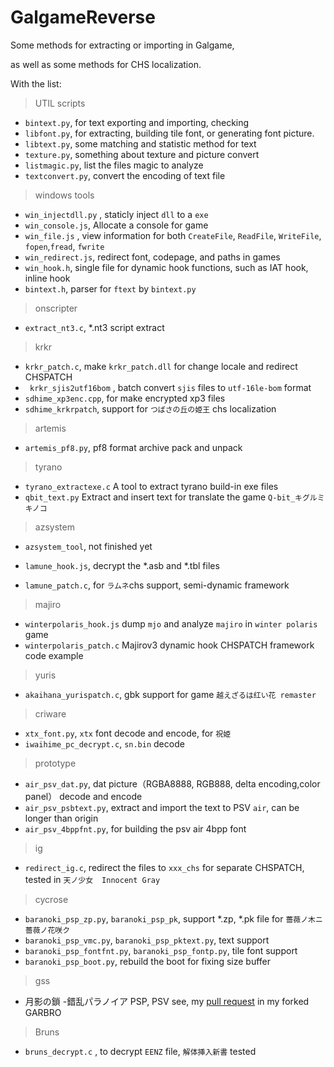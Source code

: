 # GalgameReverse

Some methods for extracting or importing in Galgame,

as well as some methods for CHS localization.



With the list:

> UTIL scripts

* `bintext.py`, for text exporting and importing, checking 
* `libfont.py`, for extracting, building tile font, or generating font picture.
* `libtext.py`, some  matching and statistic method for text
* `texture.py`, something about texture and picture convert
* `listmagic.py`, list the files magic to analyze
* `textconvert.py`, convert the encoding of text file

> windows tools

* `win_injectdll.py` , staticly inject  `dll` to a `exe`
* `win_console.js`,  Allocate a console for game
* `win_file.js` , view information for both `CreateFile`, `ReadFile`, `WriteFile`, `fopen`,`fread`, `fwrite`
* `win_redirect.js`, redirect font, codepage, and paths in games
* `win_hook.h`,  single file for dynamic hook functions, such as IAT hook, inline hook
* `bintext.h`, parser for `ftext` by `bintext.py`

> onscripter

* `extract_nt3.c`,  *.nt3 script extract

> krkr

* `krkr_patch.c`, make `krkr_patch.dll` for change locale and redirect CHSPATCH 
* ` krkr_sjis2utf16bom` , batch convert `sjis` files to `utf-16le-bom` format
* `sdhime_xp3enc.cpp`,  for make encrypted xp3 files
* `sdhime_krkrpatch`, support for  `つばさの丘の姫王` chs localization

> artemis

* `artemis_pf8.py`,  pf8 format archive pack and unpack

> tyrano

* `tyrano_extractexe.c` A tool to extract tyrano build-in exe files
* `qbit_text.py` Extract and insert text for translate the game  `Q-bit_キグルミキノコ`

> azsystem

* `azsystem_tool`, not finished yet

* `lamune_hook.js`, decrypt the *.asb and *.tbl files

* `lamune_patch.c`, for `ラムネ`chs support, semi-dynamic framework

> majiro

* `winterpolaris_hook.js` dump `mjo` and analyze `majiro` in `winter polaris` game
* `winterpolaris_patch.c`  Majirov3 dynamic hook CHSPATCH framework code example

> yuris

* `akaihana_yurispatch.c`, gbk support  for game `越えざるは红い花 remaster`

> criware

* `xtx_font.py`, `xtx` font decode and encode, for `祝姫`   
* `iwaihime_pc_decrypt.c`,  `sn.bin` decode

> prototype

* `air_psv_dat.py`, dat picture（RGBA8888, RGB888, delta encoding,color panel） decode and encode
* `air_psv_psbtext.py`, extract and import the text to PSV `air`, can be longer than origin
* `air_psv_4bppfnt.py`, for building the psv air 4bpp font

> ig

* `redirect_ig.c`, redirect the files to `xxx_chs` for separate CHSPATCH, tested in `天ノ少女`　`Innocent Gray`

> cycrose

* `baranoki_psp_zp.py`, ``baranoki_psp_pk``, support *.zp, *.pk file for `薔薇ノ木ニ薔薇ノ花咲ク`
* `baranoki_psp_vmc.py`, `baranoki_psp_pktext.py`, text support
* `baranoki_psp_fontfnt.py`, `baranoki_psp_fontp.py`, tile font support
* `baranoki_psp_boot.py`, rebuild the boot for fixing size buffer

> gss

* 月影の鎖 -錯乱パラノイア PSP, PSV see, my [pull request](https://github.com/morkt/GARbro/pull/435) in my forked GARBRO

> Bruns

* `bruns_decrypt.c` , to decrypt  `EENZ` file,  `解体挿入新書` tested 

